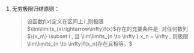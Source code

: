 1. 无穷极限归结原则：
   >设函数$f(x)$定义在区间上$\,I\,$,则极限$\lim\limits_{x\rightarrow\infty}f(x)$存在的充要条件是$\,:\,$对任何数列$\{x_n\} \subset I , 且 \lim\limits_{n \to \infty } x_n = \infty , 则极限 \lim\limits_{n \to \infty}f(x_n)存在且相等。$
